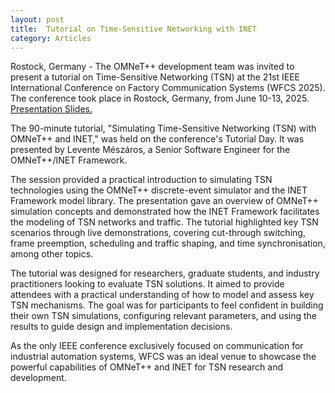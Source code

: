 ```yaml
---
layout: post
title:  Tutorial on Time-Sensitive Networking with INET
category: Articles
---
```

Rostock, Germany - The OMNeT++ development team was invited to present a tutorial on Time-Sensitive Networking (TSN) at the 21st IEEE International Conference on Factory Communication Systems (WFCS 2025). The conference took place in Rostock, Germany, from June 10-13, 2025. [Presentation Slides.](https://omnetpp.org/files/Simulating_Time-Sensitive_Networking_using_the_INET_Framework_2025.pdf)

The 90-minute tutorial, "Simulating Time-Sensitive Networking (TSN) with OMNeT++ and INET," was held on the conference's Tutorial Day. It was presented by Levente Mészáros, a Senior Software Engineer for the OMNeT++/INET Framework.

The session provided a practical introduction to simulating TSN technologies using the OMNeT++ discrete-event simulator and the INET Framework model library. The presentation gave an overview of OMNeT++ simulation concepts and demonstrated how the INET Framework facilitates the modeling of TSN networks and traffic. The tutorial highlighted key TSN scenarios through live demonstrations, covering cut-through switching, frame preemption, scheduling and traffic shaping, and time synchronisation, among other topics.

The tutorial was designed for researchers, graduate students, and industry practitioners looking to evaluate TSN solutions. It aimed to provide attendees with a practical understanding of how to model and assess key TSN mechanisms. The goal was for participants to feel confident in building their own TSN simulations, configuring relevant parameters, and using the results to guide design and implementation decisions.

As the only IEEE conference exclusively focused on communication for industrial automation systems, WFCS was an ideal venue to showcase the powerful capabilities of OMNeT++ and INET for TSN research and development.

